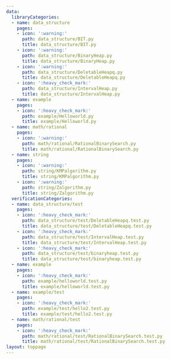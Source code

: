 ```yaml
---
data:
  libraryCategories:
  - name: data_structure
    pages:
    - icon: ':warning:'
      path: data_structure/BIT.py
      title: data_structure/BIT.py
    - icon: ':warning:'
      path: data_structure/BinaryHeap.py
      title: data_structure/BinaryHeap.py
    - icon: ':warning:'
      path: data_structure/DeletableHeapq.py
      title: data_structure/DeletableHeapq.py
    - icon: ':heavy_check_mark:'
      path: data_structure/IntervalHeap.py
      title: data_structure/IntervalHeap.py
  - name: example
    pages:
    - icon: ':heavy_check_mark:'
      path: example/Helloworld.py
      title: example/Helloworld.py
  - name: math/rational
    pages:
    - icon: ':warning:'
      path: math/rational/RationalBinarySearch.py
      title: math/rational/RationalBinarySearch.py
  - name: string
    pages:
    - icon: ':warning:'
      path: string/KMPalgorithm.py
      title: string/KMPalgorithm.py
    - icon: ':warning:'
      path: string/Zalgorithm.py
      title: string/Zalgorithm.py
  verificationCategories:
  - name: data_structure/test
    pages:
    - icon: ':heavy_check_mark:'
      path: data_structure/test/DeletableHeapq.test.py
      title: data_structure/test/DeletableHeapq.test.py
    - icon: ':heavy_check_mark:'
      path: data_structure/test/IntervalHeap.test.py
      title: data_structure/test/IntervalHeap.test.py
    - icon: ':heavy_check_mark:'
      path: data_structure/test/binaryheap.test.py
      title: data_structure/test/binaryheap.test.py
  - name: example
    pages:
    - icon: ':heavy_check_mark:'
      path: example/helloworld.test.py
      title: example/helloworld.test.py
  - name: example/test
    pages:
    - icon: ':heavy_check_mark:'
      path: example/test/hello2.test.py
      title: example/test/hello2.test.py
  - name: math/rational/test
    pages:
    - icon: ':heavy_check_mark:'
      path: math/rational/test/RationalBinarySearch.test.py
      title: math/rational/test/RationalBinarySearch.test.py
layout: toppage
---
```

